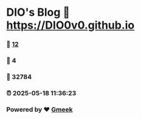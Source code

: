 # DIO's Blog :link: https://DIO0v0.github.io 
### :page_facing_up: [12](https://DIO0v0.github.io/tag.html) 
### :speech_balloon: 4 
### :hibiscus: 32784 
### :alarm_clock: 2025-05-18 11:36:23 
### Powered by :heart: [Gmeek](https://github.com/Meekdai/Gmeek)
